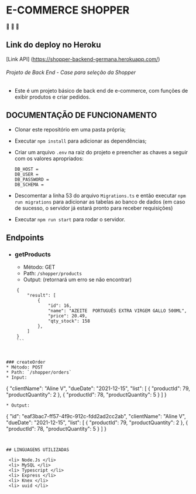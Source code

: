 # E-COMMERCE SHOPPER 
:shopping_cart: :shopping_cart: :shopping_cart:

## Link do deploy no Heroku
[Link API] (https://shopper-backend-germana.herokuapp.com/)

<h6> Projeto de Back End - Case para seleção da Shopper </h6>

- Este é um projeto básico de back end de e-commerce, com funções de exibir produtos e criar pedidos.

## DOCUMENTAÇÃO DE FUNCIONAMENTO

* Clonar este repositório em uma pasta própria;
* Executar `npm install` para adicionar as dependências;
* Criar um arquivo `.env` na raiz do projeto e preencher as chaves a seguir com os valores apropriados:
   ```
   DB_HOST = 
   DB_USER = 
   DB_PASSWORD = 
   DB_SCHEMA =  
   ```
* Descomentar a linha 53 do arquivo `Migrations.ts` e então executar `npm run migrations` para adicionar as tabelas ao banco de dados (em caso de sucesso, o servidor já estará pronto para receber requisições)

* Executar `npm run start` para rodar o servidor.

## Endpoints

* ### getProducts
  * Método: GET
  * Path: `/shopper/products`
  * Output: (retornará um erro se não encontrar)
```
    {
        "result": [
            {
                "id": 16,
                "name": "AZEITE  PORTUGUÊS EXTRA VIRGEM GALLO 500ML",
                "price": 20.49,
                "qty_stock": 158
            },
        ]
    }
    ```
    


### createOrder
* Método: POST
* Path: `/shopper/orders`
* Input: 
```
{
    "clientName": "Aline V",
    "dueDate": "2021-12-15",
    "list": [
        {
            "productId": 79,
            "productQuantity": 2
        },
        {
            "productId": 78,
            "productQuantity": 5
        }
    ]
}
```
* Output:
```
{
    "id": "eaf3bac7-ff57-4f9c-912c-fdd2ad2cc2ab",
    "clientName": "Aline V",
    "dueDate": "2021-12-15",
    "list": [
        {
            "productId": 79,
            "productQuantity": 2
        },
        {
            "productId": 78,
            "productQuantity": 5
        }
    ]
}
```


## LINGUAGENS UTILIZADAS

 <li> Node.Js </li>
 <li> MySQL </li>
 <li> Typescript </li>
 <li> Express </li>
 <li> Knex </li>
 <li> uuid </li>